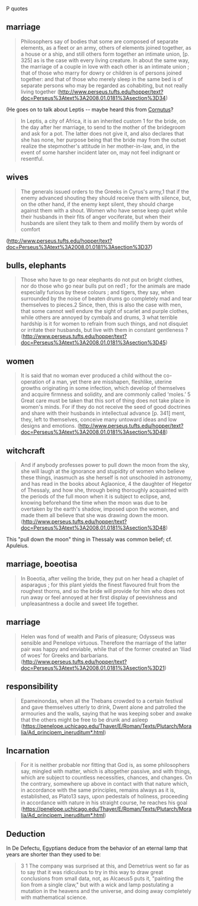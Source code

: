 P quotes


marriage
-------
> Philosophers say of bodies that some are composed of separate elements, as a fleet or an army, others of elements joined together, as a house or a ship, and still others form together an intimate union, [p. 325] as is the case with every living creature. In about the same way, the marriage of a couple in love with each other is an intimate union ; that of those who marry for dowry or children is of persons joined together: and that of those who merely sleep in the same bed is of separate persons who may be regarded as cohabiting, but not really living together
(http://www.perseus.tufts.edu/hopper/text?doc=Perseus%3Atext%3A2008.01.0181%3Asection%3D34)

(He goes on to talk about Leptis -- maybe heard this from [Cornutus](/People/Cornutus.md)?

> In Leptis, a city of Africa, it is an inherited custom 1 for the bride, on the day after her marriage, to send to the mother of the bridegroom and ask for a pot. The latter does not give it, and also declares that she has none, her purpose being that the bride may from the outset realize the stepmother's attitude in her mother-in-law, and, in the event of some harsher incident later on, may not feel indignant or resentful.


wives
-----
> The generals issued orders to the Greeks in Cyrus's army,1 that if the enemy advanced shouting they should receive them with silence, but, on the other hand, if the enemy kept silent, they should charge against them with a shout. Women who have sense keep quiet while their husbands in their fits of anger vociferate, but when their husbands are silent they talk to them and mollify them by words of comfort

(http://www.perseus.tufts.edu/hopper/text?doc=Perseus%3Atext%3A2008.01.0181%3Asection%3D37)


bulls, elephants
------------
> Those who have to go near elephants do not put on bright clothes, nor do those who go near bulls put on red1 ; for the animals are made especially furious by these colours ; and tigers, they say, when surrounded by the noise of beaten drums go completely mad and tear themselves to pieces.2 Since, then, this is also the case with men, that some cannot well endure the sight of scarlet and purple clothes, while others are annoyed by cymbals and drums, 3 what terrible hardship is it for women to refrain from such things, and not disquiet or irritate their husbands, but live with them in constant gentleness ?
(http://www.perseus.tufts.edu/hopper/text?doc=Perseus%3Atext%3A2008.01.0181%3Asection%3D45)

women
-----
>It is said that no woman ever produced a child without the co-operation of a man, yet there are misshapen, fleshlike, uterine growths originating in some infection, which develop of themselves and acquire firmness and solidity, and are commonly called ‘moles.’ 5 Great care must be taken that this sort of thing does not take place in women's minds. For if they do not receive the seed of good doctrines and share with their husbands in intellectual advance [p. 341] ment, they, left to themselves, conceive many untoward ideas and low designs and emotions.
(http://www.perseus.tufts.edu/hopper/text?doc=Perseus%3Atext%3A2008.01.0181%3Asection%3D48)


witchcraft
----------
>  And if anybody professes power to pull down the moon from the sky, she will laugh at the ignorance and stupidity of women who believe these things, inasmuch as she herself is not unschooled in astronomy, and has read in the books about Aglaonice, 4 the daughter of Hegetor of Thessaly, and how she, through being thoroughly acquainted with the periods of the full moon when it is subject to eclipse, and, knowing beforehand the time when the moon was due to be overtaken by the earth's shadow, imposed upon the women, and made them all believe that she was drawing down the moon.
(http://www.perseus.tufts.edu/hopper/text?doc=Perseus%3Atext%3A2008.01.0181%3Asection%3D48)

This "pull down the moon" thing in Thessaly was common belief; cf. Apuleius.

marriage, boeotisa
--------------
> In Boeotia, after veiling the bride, they put on her head a chaplet of asparagus ; for this plant yields the finest flavoured fruit from the roughest thorns, and so the bride will provide for him who does not run away or feel annoyed at her first display of peevishness and unpleasantness a docile and sweet life together.

marriage
---------
> Helen was fond of wealth and Paris of pleasure; Odysseus was sensible and Penelope virtuous. Therefore the marriage of the latter pair was happy and enviable, while that of the former created an ‘Iliad of woes’ for Greeks and barbarians.
(http://www.perseus.tufts.edu/hopper/text?doc=Perseus%3Atext%3A2008.01.0181%3Asection%3D21)

responsibility
---------
> Epameinondas, when all the Thebans crowded to a certain festival and gave themselves utterly to drink, Dwent alone and patrolled the armouries and the walls, saying that he was keeping sober and awake that the others might be free to be drunk and asleep
(https://penelope.uchicago.edu/Thayer/E/Roman/Texts/Plutarch/Moralia/Ad_principem_ineruditum*.html)


Incarnation
---------------
> For it is neither probable nor fitting that God is, as some philosophers say, mingled with matter, which is altogether passive, and with things, which are subject to countless necessities, chances, and changes. On the contrary, somewhere up above in contact with that nature which, in accordance with the same principles, remains always as it is, established, as Plato​13 says, upon pedestals of holiness, proceeding in accordance with nature in his straight course, he reaches his goal
(https://penelope.uchicago.edu/Thayer/E/Roman/Texts/Plutarch/Moralia/Ad_principem_ineruditum*.html)


Deduction
--------

In De Defectu, Egyptians deduce from the behavior of an eternal lamp that years are shorter than they used to be\:

> 3 1 The company was surprised at this, and Demetrius went so far as to say that it was ridiculous to try in this way to draw great conclusions from small data, not, as Alcaeus​5 puts it, "painting the lion from a single claw," but with a wick and lamp postulating a mutation in the heavens and the universe, and doing away completely with mathematical science.